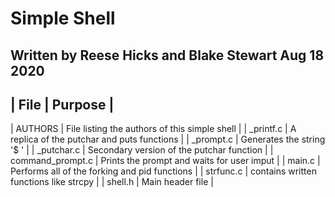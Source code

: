 # Simple Shell

## Written by Reese Hicks and Blake Stewart Aug 18 2020

| File             |  Purpose                                            |
--------------------------------------------------------------------------
| AUTHORS          | File listing the authors of this simple shell       |
| _printf.c        | A replica of the putchar and puts functions         |
| _prompt.c        | Generates the string '$ '                           |
| _putchar.c       | Secondary version of the putchar function           |
| command_prompt.c | Prints the prompt and waits for user imput          |
| main.c           | Performs all of the forking and pid functions       |
| strfunc.c        | contains written functions like strcpy              |
| shell.h          | Main header file                                    |
